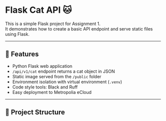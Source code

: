 # Flask Cat API 🐱

This is a simple Flask project for Assignment 1.  
It demonstrates how to create a basic API endpoint and serve static files using Flask.

---

## 🚀 Features

- Python Flask web application
- `/api/v1/cat` endpoint returns a cat object in JSON
- Static image served from the `/public` folder
- Environment isolation with virtual environment (`.venv`)
- Code style tools: Black and Ruff
- Easy deployment to Metropolia eCloud

---

## 🧩 Project Structure

